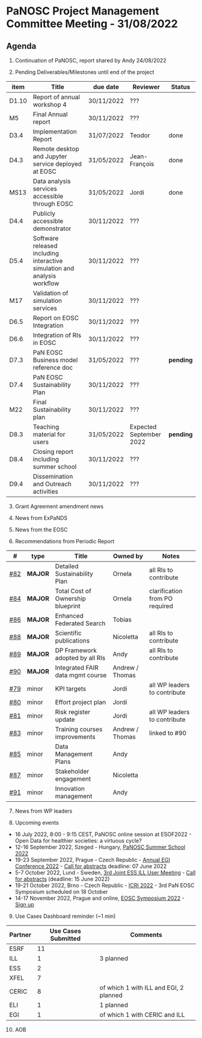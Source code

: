 PaNOSC Project Management Committee Meeting - 31/08/2022
=========================================================

Agenda
------	

1. Continuation of PaNOSC, report shared by Andy 24/08/2022

2. Pending Deliverables/Milestones until end of the project

| item |    Title    | due date | Reviewer | Status |
| ---- | ----------- | -------- | -------- | -------|
| D1.10 | Report of annual workshop 4 | 30/11/2022 | ??? |  |
| M5   | Final Annual report  | 30/11/2022 | ??? |   |
| D3.4 | Implementation Report | 31/07/2022 | Teodor | done |
| D4.3 | Remote desktop and Jupyter service deployed at EOSC | 31/05/2022 | Jean-François | done |
| MS13 | Data analysis services accessible through EOSC | 31/05/2022 | Jordi | done |
| D4.4 | Publicly accessible demonstrator | 30/11/2022 |??? |   |
| D5.4 | Software released including interactive simulation and analysis workflow | 30/11/2022 | ??? |   |
| M17  | Validation of simulation services | 30/11/2022 | ??? |   |
| D6.5 | Report on EOSC Integration | 30/11/2022 | ??? |   |
| D6.6 | Integration of RIs in EOSC | 30/11/2022 | ??? |   |
| D7.3 | PaN EOSC Business model reference doc | 31/05/2022 | ???  |  **pending** |
| D7.4 | PaN EOSC Sustainability Plan | 30/11/2022 | ??? |   |
| M22  | Final Sustainability plan | 30/11/2022 | ??? |   |
| D8.3 | Teaching material for users | 31/05/2022 | Expected September 2022 | **pending** |
| D8.4 | Closing report including summer school | 30/11/2022 | ??? |   |
| D9.4 | Dissemination and Outreach activities | 30/11/2022 | ??? |   |

3. Grant Agreement amendment news

4. News from ExPaNDS

5. News from the EOSC

6. Recommendations from Periodic Report

|  #  | type | Title | Owned by | Notes |
| --- | ---- | ----- | -------- | ----- |
| [#82](https://github.com/panosc-eu/panosc/issues/82) | **MAJOR** | Detailed Sustainability Plan | Ornela | all RIs to contribute |
| [#84](https://github.com/panosc-eu/panosc/issues/84) | **MAJOR** | Total Cost of Ownership blueprint | Ornela | clarification from PO required |
| [#86](https://github.com/panosc-eu/panosc/issues/86) | **MAJOR** | Enhanced Federated Search | Tobias | |
| [#88](https://github.com/panosc-eu/panosc/issues/88) | **MAJOR** | Scientific publications | Nicoletta | all RIs to contribute |
| [#89](https://github.com/panosc-eu/panosc/issues/89) | **MAJOR** | DP Framework adopted by all RIs | Andy | all RIs to contribute |
| [#90](https://github.com/panosc-eu/panosc/issues/90) | **MAJOR** | Integrated FAIR data mgmt course | Andrew / Thomas |
| [#79](https://github.com/panosc-eu/panosc/issues/79) | minor | KPI targets | Jordi | all WP leaders to contribute |
| [#80](https://github.com/panosc-eu/panosc/issues/80) | minor | Effort project plan | Jordi |  |
| [#81](https://github.com/panosc-eu/panosc/issues/81) | minor | Risk register update | Jordi | all WP leaders to contribute |
| [#83](https://github.com/panosc-eu/panosc/issues/83) | minor | Training courses improvements | Andrew / Thomas | linked to #90 |
| [#85](https://github.com/panosc-eu/panosc/issues/85) | minor | Data Management Plans | Andy | | 
| [#87](https://github.com/panosc-eu/panosc/issues/87) | minor | Stakeholder engagement | Nicoletta | | 
| [#91](https://github.com/panosc-eu/panosc/issues/91) | minor | Innovation management | Andy | | 

7. News from WP leaders

8. Upcoming events

* 16 July 2022, 8:00 - 9:15 CEST, PaNOSC online session at ESOF2022 - Open Data for healthier societies: a virtuous cycle?
* 12-16 September 2022, Szeged - Hungary, [PaNOSC Summer School 2022](https://www.panosc.eu/events/panosc-summer-school-2022/)
* 19-23 September 2022, Prague - Czech Republic - [Annual EGI Conference 2022](https://indico.egi.eu/event/5882/overview) - [Call for abstracts](https://indico.egi.eu/event/5882/abstracts/) deadline: 07 June 2022
* 5-7 October 2022, Lund - Sweden, [3rd Joint ESS ILL User Meeting](https://indico.esss.lu.se/event/2809/) - [Call for abstracts](https://indico.esss.lu.se/event/2809/abstracts/) (deadline: 15 June 2022)
* 19-21 October 2022, Brno - Czech Republic - [ICRI 2022](https://www.icri2022.cz/) - 3rd PaN EOSC Symposium scheduled on 18 October
* 14-17 November 2022, Prague and online, [EOSC Symposium 2022](https://eosc-portal.eu/events/eosc-symposium-2022) - [Sign up](https://eosc.us6.list-manage.com/track/click?u=bd106f33ba5f588652c5ad1a4&id=e52c4307a6&e=13138fee77)

9. Use Cases Dashboard reminder (~1 min)

| Partner | Use Cases Submitted | Comments |
| ------- | ------------------- | -------- |
| ESRF  |  11  |  |
| ILL   |  1  | 3 planned  | of which 1 w CERIC and EGI)
| ESS   |  2  |   |
| XFEL  |  7  |   |
| CERIC |  8  | of which 1 with ILL and EGI, 2 planned |
| ELI   |  1  | 1 planned  |
| EGI   |  1  | of which 1 with CERIC and ILL | 

10. AOB
